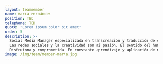 ```yaml
---
layout: teammember
name: Marta Hernández
position: TBD
telephone: TBD
quote: "Lorem ipsum dolor sit amet"
order: 5
description: >-
  Social Media Manager especializada en transcreación y traducción de contenidos español-inglés.
  Las redes sociales y la creatividad son mi pasión. El sentido del humor y la empatía, las armas que mejor manejo. 
  Disfrutona y comprometida. En constante aprendizaje y aplicación de mis superpoderes, siempre que haya café.
image: /img/team/member-marta.jpg
---
```

